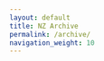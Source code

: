 ```yaml
---
layout: default
title: NZ Archive
permalink: /archive/
navigation_weight: 10
---
```

<script>
  window.location.href = "http://session.nz/archive/?title=&rhythm=&location=Wellington&submit=Filter";
</script>